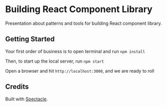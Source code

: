 # Building React Component Library

Presentation about patterns and tools for building React component library.

## Getting Started

Your first order of business is to open terminal and run `npm install`

Then, to start up the local server, run `npm start`

Open a browser and hit `http://localhost:3000`, and we are ready to roll

## Credits

Built with [Spectacle](https://github.com/FormidableLabs/spectacle).
